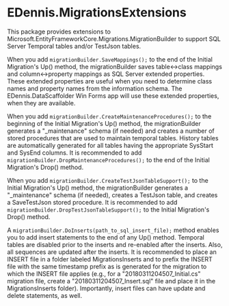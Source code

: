 # EDennis.MigrationsExtensions
This package provides extensions to Microsoft.EntityFrameworkCore.Migrations.MigrationBuilder to support SQL Server Temporal tables and/or TestJson tables.  

When you add ```migrationBuilder.SaveMappings();``` to the end of the Initial Migration's Up() method, the migrationBuilder saves table<->class mappings and column<->property mappings as SQL Server extended properties.  These extended properties are useful when you need to determine class names and property names from the information schema.  The EDennis.DataScaffolder Win Forms app will use these extended properties, when they are available.

When you add ```migrationBuilder.CreateMaintenanceProcedures();``` to the beginning of the Initial Migration's Up() method, the migrationBuilder generates a "_maintenance" schema (if needed) and creates a number of stored procedures that are used to maintain temporal tables.   History tables are automatically generated for all tables having the appropriate SysStart and SysEnd columns.  It is recommended to add ```migrationBuilder.DropMaintenanceProcedures();``` to the end of the Initial Migration's Drop() method.

When you add ```migrationBuilder.CreateTestJsonTableSupport();``` to the Initial Migration's Up() method, the migrationBuilder generates a "_maintenance" schema (if needed), creates a TestJson table, and creates a SaveTestJson stored procedure.   It is recommended to add ```migrationBuilder.DropTestJsonTableSupport();``` to the Initial Migration's Drop() method.

A ```migrationBuilder.DoInserts(path_to_sql_insert_file);``` method enables you to add insert statements to the end of any Up() method.  Temporal tables are disabled prior to the inserts and re-enabled after the inserts.  Also, all sequences are updated after the inserts.  It is recommended to place an INSERT file in a folder labeled MigrationsInserts and to prefix the INSERT file with the same timestamp prefix as is generated for the migration to which the INSERT file applies  (e.g., for a "20180311204507_Initial.cs" migration file, create a "20180311204507_Insert.sql" file and place it in the MigrationsInserts folder).  Importantly, insert files can have update and delete statements, as well.
